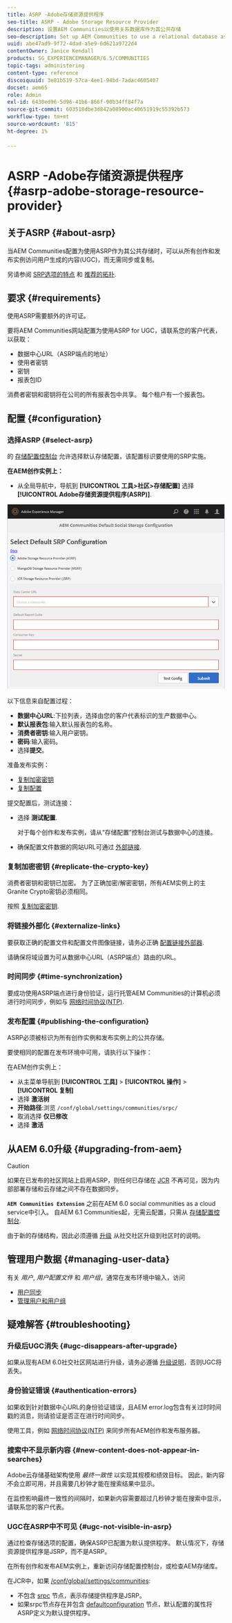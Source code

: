 ```yaml
---
title: ASRP -Adobe存储资源提供程序
seo-title: ASRP - Adobe Storage Resource Provider
description: 设置AEM Communities以使用关系数据库作为其公共存储
seo-description: Set up AEM Communities to use a relational database as its common store
uuid: abe47ad9-9f72-4dad-a5e9-6d621a9722d4
contentOwner: Janice Kendall
products: SG_EXPERIENCEMANAGER/6.5/COMMUNITIES
topic-tags: administering
content-type: reference
discoiquuid: 3e81b519-57ca-4ee1-94bd-7adac4605407
docset: aem65
role: Admin
exl-id: 6430ed96-5d96-41b6-866f-90b34ff84f7a
source-git-commit: 603518dbe3d842a08900ac40651919c55392b573
workflow-type: tm+mt
source-wordcount: '815'
ht-degree: 1%

---
```


# ASRP -Adobe存储资源提供程序 {#asrp-adobe-storage-resource-provider}

## 关于ASRP {#about-asrp}

当AEM Communities配置为使用ASRP作为其公共存储时，可以从所有创作和发布实例访问用户生成的内容(UGC)，而无需同步或复制。

另请参阅 [SRP选项的特点](/help/communities/working-with-srp.md#characteristics-of-srp-options) 和 [推荐的拓扑](/help/communities/topologies.md).

## 要求 {#requirements}

使用ASRP需要额外的许可证。

要将AEM Communities网站配置为使用ASRP for UGC，请联系您的客户代表，以获取：

* 数据中心URL（ASRP端点的地址）
* 使用者密钥
* 密钥
* 报表包ID

消费者密钥和密钥将在公司的所有报表包中共享。 每个租户有一个报表包。

## 配置 {#configuration}

### 选择ASRP {#select-asrp}

的 [存储配置控制台](/help/communities/srp-config.md) 允许选择默认存储配置，该配置标识要使用的SRP实施。

**在AEM创作实例上：**

* 从全局导航中，导航到 **[!UICONTROL 工具>社区>存储配置]** 选择 **[!UICONTROL Adobe存储资源提供程序(ASRP)]**.

![asrp-default](assets/asrp-default.png)

以下信息来自配置过程：

* **数据中心URL**:下拉列表，选择由您的客户代表标识的生产数据中心。
* **默认报表包**:输入默认报表包的名称。
* **消费者密钥**:输入用户密钥。
* **密码**:输入密码。
* 选择&#x200B;**提交**。

准备发布实例：

* [复制加密密钥](#replicate-the-crypto-key)
* [复制配置](#publishing-the-configuration)

提交配置后，测试连接：

* 选择 **测试配置**.

   对于每个创作和发布实例，请从“存储配置”控制台测试与数据中心的连接。

* 确保配置文件数据的网站URL可通过 [外部链接](#externalize-links).

### 复制加密密钥 {#replicate-the-crypto-key}

消费者密钥和密钥已加密。 为了正确加密/解密密钥，所有AEM实例上的主Granite Crypto密钥必须相同。

按照 [复制加密密钥](/help/communities/deploy-communities.md#replicate-the-crypto-key).

### 将链接外部化 {#externalize-links}

要获取正确的配置文件和配置文件图像链接，请务必正确 [配置链接外部器](/help/sites-developing/externalizer.md).

请确保将域设置为可从数据中心URL（ASRP端点）路由的URL。

### 时间同步 {#time-synchronization}

要成功使用ASRP端点进行身份验证，运行托管AEM Communities的计算机必须进行时间同步，例如与 [网络时间协议(NTP)](https://www.ntp.org/).

### 发布配置 {#publishing-the-configuration}

ASRP必须被标识为所有创作实例和发布实例上的公共存储。

要使相同的配置在发布环境中可用，请执行以下操作：

在AEM创作实例上：

* 从主菜单导航到 **[!UICONTROL 工具]** > **[!UICONTROL 操作]** > **[!UICONTROL 复制]**
* 选择 **激活树**
* **开始路径**:浏览 `/conf/global/settings/communities/srpc/`
* 取消选择 **仅已修改**
* 选择 **激活**

## 从AEM 6.0升级 {#upgrading-from-aem}

>[!CAUTION]
>
>如果在已发布的社区网站上启用ASRP，则任何已存储在 [JCR](/help/communities/jsrp.md) 不再可见，因为内部部署存储和云存储之间不存在数据同步。

**`AEM Communities Extension`** 之前在AEM 6.0 social communities as a cloud service中引入。 自AEM 6.1 Communities起，无需云配置，只需从 [存储配置控制台](/help/communities/srp-config.md).

由于新的存储结构，因此必须遵循 [升级](/help/communities/upgrade.md#adobe-cloud-storage) 从社交社区升级到社区时的说明。

## 管理用户数据 {#managing-user-data}

有关 *用户*, *用户配置文件* 和 *用户组*，通常在发布环境中输入，访问

* [用户同步](/help/communities/sync.md)
* [管理用户和用户组](/help/communities/users.md)

## 疑难解答 {#troubleshooting}

### 升级后UGC消失 {#ugc-disappears-after-upgrade}

如果从现有AEM 6.0社交社区网站进行升级，请务必遵循 [升级说明](/help/communities/upgrade.md#adobe-cloud-storage)，否则UGC将丢失。

### 身份验证错误 {#authentication-errors}

如果收到针对数据中心URL的身份验证错误，且AEM error.log包含有关过时时间戳的消息，则请验证是否正在进行时间同步。

使用工具，例如 [网络时间协议(NTP)](https://www.ntp.org/) 来同步所有AEM创作和发布服务器。

### 搜索中不显示新内容 {#new-content-does-not-appear-in-searches}

Adobe云存储基础架构使用 *最终一致性* 以实现其规模和绩效目标。 因此，新内容不会立即可用，并且需要几秒钟才能在搜索结果中显示。

在监控影响最终一致性的间隔时，如果新内容需要超过几秒钟才能在搜索中显示，请联系您的客户代表。

### UGC在ASRP中不可见 {#ugc-not-visible-in-asrp}

通过检查存储选项的配置，确保ASRP已配置为默认提供程序。 默认情况下，存储资源提供程序是JSRP，而不是ASRP。

在所有创作和发布AEM实例上，重新访问存储配置控制台，或检查AEM存储库。

在JCR中，如果 [/conf/global/settings/communities](https://localhost:4502/crx/de/index.jsp#/etc/socialconfig/):

* 不包含 [srpc](https://localhost:4502/crx/de/index.jsp#/conf/global/settings/communities/srp) 节点，表示存储提供程序是JSRP。
* 如果srpc节点存在并包含 [defaultconfiguration](https://localhost:4502/crx/de/index.jsp#/conf/global/settings/communities/srp/defaultconfiguration) 节点，默认配置的属性将ASRP定义为默认提供程序。
